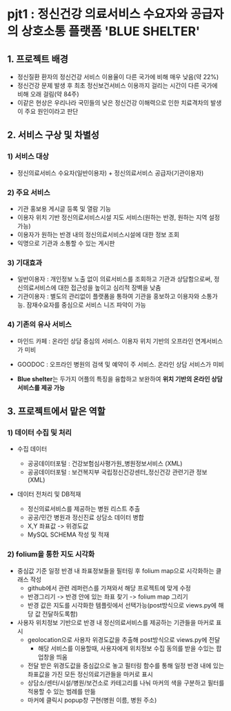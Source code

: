 # pjt1 : 정신건강 의료서비스 수요자와 공급자의 상호소통 플랫폼 'BLUE SHELTER'

## 1. 프로젝트 배경
- 정신질환 환자의 정신건강 서비스 이용율이 다른 국가에 비해 매우 낮음(약 22%)
- 정신건강 문제 발생 후 최초 정신보건서비스 이용까지 걸리는 시간이 다른 국가에 비해 오래 걸림(약 84주)
- 이같은 현상은 우리나라 국민들의 낮은 정신건강 이해력으로 인한 치료격차의 발생이 주요 원인이라고 판단

## 2. 서비스 구상 및 차별성
### 1) 서비스 대상 
- 정신의료서비스 수요자(일반이용자) + 정신의료서비스 공급자(기관이용자)

### 2) 주요 서비스
- 기관 홍보용 게시글 등록 및 열람 기능
- 이용자 위치 기반 정신의료서비스시설 지도 서비스(원하는 반경, 원하는 지역 설정 가능)  
- 이용자가 원하는 반경 내의 정신의료서비스시설에 대한 정보 조회
- 익명으로 기관과 소통할 수 있는 게시판

### 3) 기대효과
- 일반이용자 : 개인정보 노출 없이 의료서비스를 조회하고 기관과 상담함으로써, 정신의료서비스에 대한 접근성을 높이고 심리적 장벽을 낮춤
- 기관이용자 : 별도의 관리없이 플랫폼을 통하여 기관을 홍보하고 이용자와 소통가능. 잠재수요자를 중심으로 서비스 니즈 파악이 가능


### 4) 기존의 유사 서비스
- 마인드 카페 : 온라인 상담 중심의 서비스. 이용자 위치 기반의 오프라인 연계서비스가 미비
- GOODOC : 오프라인 병원의 검색 및 예약이 주 서비스. 온라인 상담 서비스가 미비

- **Blue shelter**는 두가지 어플의 특징을 융합하고 보완하여 **위치 기반의 온라인 상담 서비스를 제공 가능**


## 3. 프로젝트에서 맡은 역할
### 1) 데이터 수집 및 처리
- 수집 데이터
  - 공공데이터포털 : 건강보험심사평가원_병원정보서비스 (XML)
  - 공공데이터포털 : 보건복지부 국립정신건강센터_정신건강 관련기관 정보 (XML)

- 데이터 전처리 및 DB적재
  - 정신의료서비스를 제공하는 병원 리스트 추출 
  - 공공/민간 병원과 정신진료 상담소 데이터 병합
  - X,Y 좌표값 -> 위경도값 
  - MySQL SCHEMA 작성 및 적재

### 2) folium을 통한 지도 시각화
  - 중심값 기준 일정 반경 내 좌표정보들을 필터링 후 folium map으로 시각화하는 클래스 작성
    - github에서 관련 레퍼런스를 가져와서 해당 프로젝트에 맞게 수정
    - 반경그리기 -> 반경 안에 있는 좌표 찾기 -> folium map 그리기
    - 반경 값은 지도를 시각화한 템플릿에서 선택가능(post방식으로 views.py에 해당 값 전달하도록함)
  - 사용자 위치정보 기반으로 반경 내 정신의료서비스를 제공하는 기관들을 마커로 표시
    - geolocation으로 사용자 위경도값을 추출해 post방식으로 views.py에 전달
      - 해당 서비스를 이용할때, 사용자에게 위치정보 수집 동의를 받을 수있는 팝업창을 띄움
    - 전달 받은 위경도값을 중심값으로 놓고 필터링 함수를 통해 일정 반경 내에 있는 좌표값을 가진 모든 정신의료기관들을 마커로 표시
    - 상담소/센터/시설/병원/보건소로 카테고리를 나눠 마커의 색을 구분하고 필터를 적용할 수 있는 범례를 만듦
    - 마커에 클릭시 popup창 구현(병원 이름, 병원 주소)

